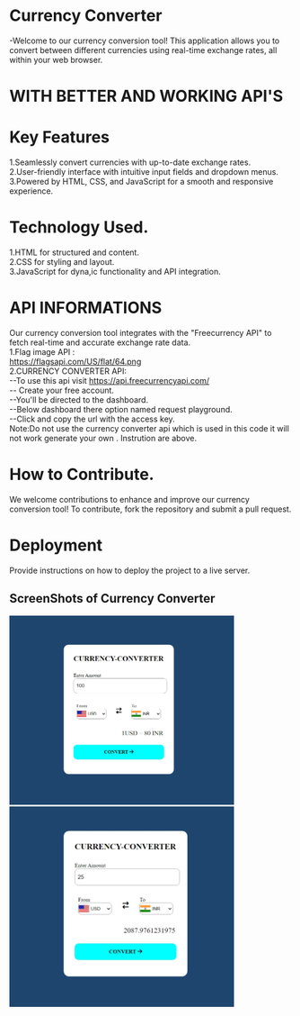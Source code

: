 # Currency Converter
-Welcome to our currency conversion tool! This application allows you to convert between different currencies using real-time exchange rates, all within your web browser.

# WITH BETTER AND WORKING API'S

# Key Features
1.Seamlessly convert currencies with up-to-date exchange rates.
<br>
2.User-friendly interface with intuitive input fields and dropdown menus.
<br>
3.Powered by HTML, CSS, and JavaScript for a smooth and responsive experience.

# Technology Used.
1.HTML for structured and content.
<br>
2.CSS for styling and layout.
<br>
3.JavaScript for dyna,ic functionality and API integration.

# API INFORMATIONS
Our currency conversion tool integrates with the "Freecurrency API" to fetch real-time and accurate exchange rate data.
<br>
1.Flag image API :
<br>
 https://flagsapi.com/US/flat/64.png
 <br>
2.CURRENCY CONVERTER API:
<br>
--To use this api visit https://api.freecurrencyapi.com/
<br>
  -- Create your free account.
  <br>
  --You'll be directed to the dashboard.
  <br>
  --Below dashboard there option named request playground.
  <br>
  --Click and copy the url with the access key.
<br>
  Note:Do not use the currency converter api which is used in this code it will not work generate your own . Instrution are above.

# How to Contribute.
We welcome contributions to enhance and improve our currency conversion tool! To contribute, fork the repository and submit a pull request.

# Deployment
Provide instructions on how to deploy the project to a live server.

## ScreenShots of Currency Converter




<img src="screen-shots/currency-converter%20interface.jpeg" alt="Currency Converter Interface" width="400">

<img src="screen-shots/currency-converter.jpeg" alt="Currency Converter" width="400">



